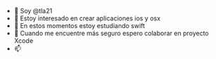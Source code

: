 - 👋 Soy @tla21
- 👀 Estoy interesado en crear aplicaciones ios y osx
- 🌱 En estos momentos estoy estudiando swift
- 💞️ Cuando me encuentre más seguro espero colaborar en proyecto Xcode
- 📫 

<!---
tla21/tla21 is a ✨ special ✨ repository because its `README.md` (this file) appears on your GitHub profile.
You can click the Preview link to take a look at your changes.
--->
